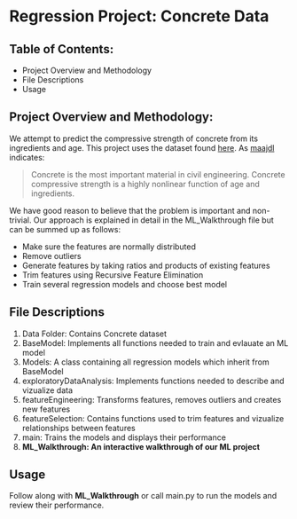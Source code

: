 # __Regression Project: Concrete Data__
## __Table of Contents:__
* Project Overview and Methodology
* File Descriptions
* Usage

## __Project Overview and Methodology__:
We attempt to predict the compressive strength of concrete from its ingredients and age. This project uses the dataset found [here](https://www.kaggle.com/maajdl/yeh-concret-data).
As [maajdl](https://www.kaggle.com/maajdl) indicates:
> Concrete is the most important material in civil engineering.
> Concrete compressive strength is a highly nonlinear function of age and ingredients.<br/>

We have good reason to believe that the problem is important and non-trivial.
Our approach is explained in detail in the ML_Walkthrough file but can be summed up as follows:
* Make sure the features are normally distributed
* Remove outliers
* Generate features by taking ratios and products of existing features
* Trim features using Recursive Feature Elimination
* Train several regression models and choose best model

## __File Descriptions__
1. Data Folder: Contains Concrete dataset
2. BaseModel: Implements all functions needed to train and evlauate an ML model
3. Models: A class containing all regression models which inherit from BaseModel
4. exploratoryDataAnalysis: Implements functions needed to describe and vizualize data
5. featureEngineering: Transforms features, removes outliers and creates new features
6. featureSelection: Contains functions used to trim features and vizualize relationships between features
7. main: Trains the models and displays their performance
8. __ML_Walkthrough: An interactive walkthrough of our ML project__

## __Usage__
Follow along with __ML_Walkthrough__ or call main.py to run the models and review their performance.
